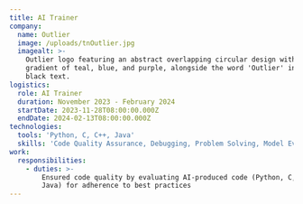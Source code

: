 ```yaml
---
title: AI Trainer
company:
  name: Outlier
  image: /uploads/tnOutlier.jpg
  imagealt: >-
    Outlier logo featuring an abstract overlapping circular design with a
    gradient of teal, blue, and purple, alongside the word 'Outlier' in bold
    black text.
logistics:
  role: AI Trainer
  duration: November 2023 - February 2024
  startDate: 2023-11-28T08:00:00.000Z
  endDate: 2024-02-13T08:00:00.000Z
technologies:
  tools: 'Python, C, C++, Java'
  skills: 'Code Quality Assurance, Debugging, Problem Solving, Model Evaluation'
work:
  responsibilities:
    - duties: >-
        Ensured code quality by evaluating AI-produced code (Python, C, C++,
        Java) for adherence to best practices
---
```


